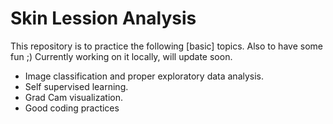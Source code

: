 # Skin Lession Analysis 

This repository is to practice the following [basic] topics. Also to have some fun ;) Currently working on it locally, will update soon.

* Image classification and proper exploratory data analysis.
* Self supervised learning.
* Grad Cam visualization.
* Good coding practices

